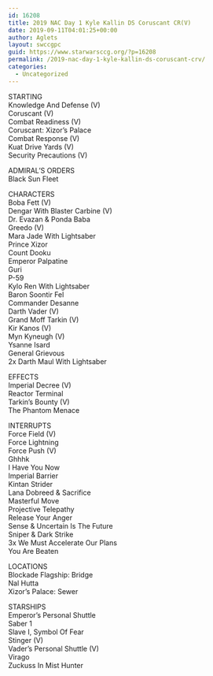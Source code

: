 ```yaml
---
id: 16208
title: 2019 NAC Day 1 Kyle Kallin DS Coruscant CR(V)
date: 2019-09-11T04:01:25+00:00
author: Aglets
layout: swccgpc
guid: https://www.starwarsccg.org/?p=16208
permalink: /2019-nac-day-1-kyle-kallin-ds-coruscant-crv/
categories:
  - Uncategorized
---
```

STARTING  
Knowledge And Defense (V)  
Coruscant (V)  
Combat Readiness (V)  
Coruscant: Xizor&#8217;s Palace  
Combat Response (V)  
Kuat Drive Yards (V)  
Security Precautions (V)

ADMIRAL’S ORDERS  
Black Sun Fleet

CHARACTERS  
Boba Fett (V)  
Dengar With Blaster Carbine (V)  
Dr. Evazan & Ponda Baba  
Greedo (V)  
Mara Jade With Lightsaber  
Prince Xizor  
Count Dooku  
Emperor Palpatine  
Guri  
P-59  
Kylo Ren With Lightsaber  
Baron Soontir Fel  
Commander Desanne  
Darth Vader (V)  
Grand Moff Tarkin (V)  
Kir Kanos (V)  
Myn Kyneugh (V)  
Ysanne Isard  
General Grievous  
2x Darth Maul With Lightsaber

EFFECTS  
Imperial Decree (V)  
Reactor Terminal  
Tarkin&#8217;s Bounty (V)  
The Phantom Menace

INTERRUPTS  
Force Field (V)  
Force Lightning  
Force Push (V)  
Ghhhk  
I Have You Now  
Imperial Barrier  
Kintan Strider  
Lana Dobreed & Sacrifice  
Masterful Move  
Projective Telepathy  
Release Your Anger  
Sense & Uncertain Is The Future  
Sniper & Dark Strike  
3x We Must Accelerate Our Plans  
You Are Beaten

LOCATIONS  
Blockade Flagship: Bridge  
Nal Hutta  
Xizor&#8217;s Palace: Sewer

STARSHIPS  
Emperor&#8217;s Personal Shuttle  
Saber 1  
Slave I, Symbol Of Fear  
Stinger (V)  
Vader&#8217;s Personal Shuttle (V)  
Virago  
Zuckuss In Mist Hunter